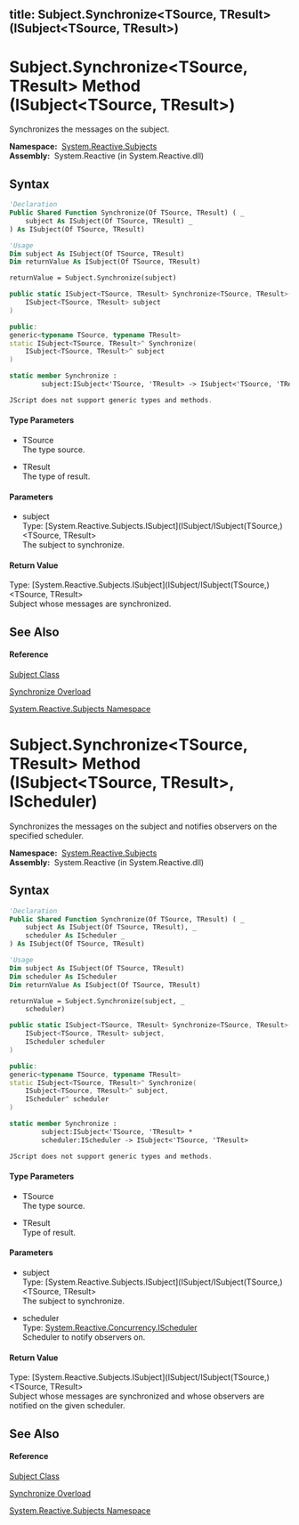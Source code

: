 title: Subject.Synchronize<TSource, TResult>(ISubject<TSource, TResult>)
---
# Subject.Synchronize\<TSource, TResult\> Method (ISubject\<TSource, TResult\>)

Synchronizes the messages on the subject.

**Namespace:**  [System.Reactive.Subjects](System.Reactive.Subjects/System.Reactive.Subjects)  
**Assembly:**  System.Reactive (in System.Reactive.dll)

## Syntax

```vb
'Declaration
Public Shared Function Synchronize(Of TSource, TResult) ( _
    subject As ISubject(Of TSource, TResult) _
) As ISubject(Of TSource, TResult)
```

```vb
'Usage
Dim subject As ISubject(Of TSource, TResult)
Dim returnValue As ISubject(Of TSource, TResult)

returnValue = Subject.Synchronize(subject)
```

```csharp
public static ISubject<TSource, TResult> Synchronize<TSource, TResult>(
    ISubject<TSource, TResult> subject
)
```

```c++
public:
generic<typename TSource, typename TResult>
static ISubject<TSource, TResult>^ Synchronize(
    ISubject<TSource, TResult>^ subject
)
```

```fsharp
static member Synchronize : 
        subject:ISubject<'TSource, 'TResult> -> ISubject<'TSource, 'TResult> 
```

```javascript
JScript does not support generic types and methods.
```

#### Type Parameters

- TSource  
  The type source.

- TResult  
  The type of result.

#### Parameters

- subject  
  Type: [System.Reactive.Subjects.ISubject](ISubject/ISubject(TSource,)\<TSource, TResult\>  
  The subject to synchronize.

#### Return Value

Type: [System.Reactive.Subjects.ISubject](ISubject/ISubject(TSource,)\<TSource, TResult\>  
Subject whose messages are synchronized.

## See Also

#### Reference

[Subject Class](Subject/Subject)

[Synchronize Overload](Synchronize/Subject.Synchronize)

[System.Reactive.Subjects Namespace](System.Reactive.Subjects/System.Reactive.Subjects)

# Subject.Synchronize\<TSource, TResult\> Method (ISubject\<TSource, TResult\>, IScheduler)

Synchronizes the messages on the subject and notifies observers on the specified scheduler.

**Namespace:**  [System.Reactive.Subjects](System.Reactive.Subjects/System.Reactive.Subjects)  
**Assembly:**  System.Reactive (in System.Reactive.dll)

## Syntax

```vb
'Declaration
Public Shared Function Synchronize(Of TSource, TResult) ( _
    subject As ISubject(Of TSource, TResult), _
    scheduler As IScheduler _
) As ISubject(Of TSource, TResult)
```

```vb
'Usage
Dim subject As ISubject(Of TSource, TResult)
Dim scheduler As IScheduler
Dim returnValue As ISubject(Of TSource, TResult)

returnValue = Subject.Synchronize(subject, _
    scheduler)
```

```csharp
public static ISubject<TSource, TResult> Synchronize<TSource, TResult>(
    ISubject<TSource, TResult> subject,
    IScheduler scheduler
)
```

```c++
public:
generic<typename TSource, typename TResult>
static ISubject<TSource, TResult>^ Synchronize(
    ISubject<TSource, TResult>^ subject, 
    IScheduler^ scheduler
)
```

```fsharp
static member Synchronize : 
        subject:ISubject<'TSource, 'TResult> * 
        scheduler:IScheduler -> ISubject<'TSource, 'TResult> 
```

```javascript
JScript does not support generic types and methods.
```

#### Type Parameters

- TSource  
  The type source.

- TResult  
  Type of result.

#### Parameters

- subject  
  Type: [System.Reactive.Subjects.ISubject](ISubject/ISubject(TSource,)\<TSource, TResult\>  
  The subject to synchronize.

- scheduler  
  Type: [System.Reactive.Concurrency.IScheduler](IScheduler/IScheduler)  
  Scheduler to notify observers on.

#### Return Value

Type: [System.Reactive.Subjects.ISubject](ISubject/ISubject(TSource,)\<TSource, TResult\>  
Subject whose messages are synchronized and whose observers are notified on the given scheduler.

## See Also

#### Reference

[Subject Class](Subject/Subject)

[Synchronize Overload](Synchronize/Subject.Synchronize)

[System.Reactive.Subjects Namespace](System.Reactive.Subjects/System.Reactive.Subjects)

